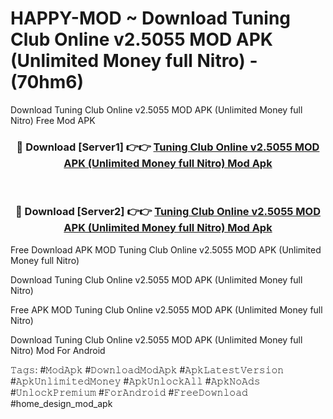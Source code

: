 # HAPPY-MOD ~ Download Tuning Club Online v2.5055 MOD APK (Unlimited Money full Nitro) - (70hm6)
Download Tuning Club Online v2.5055 MOD APK (Unlimited Money full Nitro) Free Mod APK

<div align="center">
<h3>🔴 Download [Server1] 👉👉 <a href="https://apk-comot.site?title=Tuning_Club_Online_v2.5055_MOD_APK_(Unlimited_Money_full_Nitro)">Tuning Club Online v2.5055 MOD APK (Unlimited Money full Nitro) Mod Apk</a></h3><br>

<h3>🔴 Download [Server2] 👉👉 <a href="https://apk-comot.site?title=Tuning_Club_Online_v2.5055_MOD_APK_(Unlimited_Money_full_Nitro)">Tuning Club Online v2.5055 MOD APK (Unlimited Money full Nitro) Mod Apk</a></h3>
</div>


Free Download APK MOD Tuning Club Online v2.5055 MOD APK (Unlimited Money full Nitro)

Download Tuning Club Online v2.5055 MOD APK (Unlimited Money full Nitro) 

Free APK MOD Tuning Club Online v2.5055 MOD APK (Unlimited Money full Nitro) 

Download Tuning Club Online v2.5055 MOD APK (Unlimited Money full Nitro) Mod For Android

𝚃𝚊𝚐𝚜: #𝙼𝚘𝚍𝙰𝚙𝚔 #𝙳𝚘𝚠𝚗𝚕𝚘𝚊𝚍𝙼𝚘𝚍𝙰𝚙𝚔 #𝙰𝚙𝚔𝙻𝚊𝚝𝚎𝚜𝚝𝚅𝚎𝚛𝚜𝚒𝚘𝚗 #𝙰𝚙𝚔𝚄𝚗𝚕𝚒𝚖𝚒𝚝𝚎𝚍𝙼𝚘𝚗𝚎𝚢 #𝙰𝚙𝚔𝚄𝚗𝚕𝚘𝚌𝚔𝙰𝚕𝚕 #𝙰𝚙𝚔𝙽𝚘𝙰𝚍𝚜 #𝚄𝚗𝚕𝚘𝚌𝚔𝙿𝚛𝚎𝚖𝚒𝚞𝚖 #𝙵𝚘𝚛𝙰𝚗𝚍𝚛𝚘𝚒𝚍 #𝙵𝚛𝚎𝚎𝙳𝚘𝚠𝚗𝚕𝚘𝚊𝚍 #home_design_mod_apk